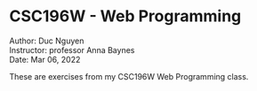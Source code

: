 # CSC196W - Web Programming

Author: Duc Nguyen  
Instructor: professor Anna Baynes  
Date: Mar 06, 2022

These are exercises from my CSC196W Web Programming class.